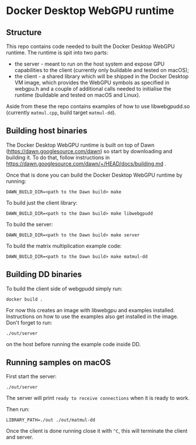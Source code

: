 # Docker Desktop WebGPU runtime

## Structure

This repo contains code needed to built the Docker Desktop WebGPU runtime. The
runtime is spit into two parts:

* the server - meant to run on the host system and expose GPU capabilities to
the client (currently only buildable and tested on macOS);
* the client - a shared library which will be shipped in the Docker Desktop VM
image, which provides the WebGPU symbols as specified in webgpu.h and a couple
of additional calls needed to initialise the runtime (buildable and tested on
macOS and Linux).

Aside from these the repo contains examples of how to use libwebgpudd.so
(currently `matmul.cpp`, build target `matmul-dd`).

## Building host binaries

The Docker Desktop WebGPU runtime is built on top of Dawn (https://dawn.googlesource.com/dawn)
so start by downloading and building it. To do that, follow instructions in
https://dawn.googlesource.com/dawn/+/HEAD/docs/building.md .

Once that is done you can build the Docker Desktop WebGPU runtime by running:

    DAWN_BUILD_DIR=<path to the Dawn build> make

To build just the client library:

    DAWN_BUILD_DIR=<path to the Dawn build> make libwebgpudd

To build the server:

    DAWN_BUILD_DIR=<path to the Dawn build> make server

To build the matrix multiplication example code:

    DAWN_BUILD_DIR=<path to the Dawn build> make matmul-dd

## Building DD binaries

To build the client side of webgpudd simply run:

    docker build .

For now this creates an image with libwebgpu and examples installed.
Instructions on how to use the examples also get installed in the image. Don't
forget to run:

    ./out/server

on the host before running the example code inside DD.

## Running samples on macOS

First start the server:

    ./out/server

The server will print `ready to receive connections` when it is ready to work.

Then run:

    LIBRARY_PATH=./out ./out/matmul-dd

Once the client is done running close it with `^C`, this will terminate the
client and server.
